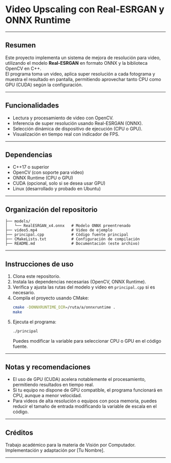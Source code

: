 # Video Upscaling con Real-ESRGAN y ONNX Runtime

---

## Resumen

Este proyecto implementa un sistema de mejora de resolución para video, utilizando el modelo **Real-ESRGAN** en formato ONNX y la biblioteca OpenCV en C++.  
El programa toma un video, aplica super resolución a cada fotograma y muestra el resultado en pantalla, permitiendo aprovechar tanto CPU como GPU (CUDA) según la configuración.

---

## Funcionalidades

- Lectura y procesamiento de video con OpenCV.
- Inferencia de super resolución usando Real-ESRGAN (ONNX).
- Selección dinámica de dispositivo de ejecución (CPU o GPU).
- Visualización en tiempo real con indicador de FPS.

---

## Dependencias

- C++17 o superior
- OpenCV (con soporte para video)
- ONNX Runtime (CPU o GPU)
- CUDA (opcional, solo si se desea usar GPU)
- Linux (desarrollado y probado en Ubuntu)

---

## Organización del repositorio

```
├── models/
│   └── RealESRGAN_x4.onnx   # Modelo ONNX preentrenado
├── video5.mp4               # Video de ejemplo
├── principal.cpp            # Código fuente principal
├── CMakeLists.txt           # Configuración de compilación
├── README.md                # Documentación (este archivo)
```

---

## Instrucciones de uso

1. Clona este repositorio.
2. Instala las dependencias necesarias (OpenCV, ONNX Runtime).
3. Verifica y ajusta las rutas del modelo y video en `principal.cpp` si es necesario.
4. Compila el proyecto usando CMake:
   ```sh
   cmake -DONNXRUNTIME_DIR=/ruta/a/onnxruntime .
   make
   ```
5. Ejecuta el programa:
   ```sh
   ./principal
   ```
   Puedes modificar la variable para seleccionar CPU o GPU en el código fuente.

---

## Notas y recomendaciones

- El uso de GPU (CUDA) acelera notablemente el procesamiento, permitiendo resultados en tiempo real.
- Si tu equipo no dispone de GPU compatible, el programa funcionará en CPU, aunque a menor velocidad.
- Para videos de alta resolución o equipos con poca memoria, puedes reducir el tamaño de entrada modificando la variable de escala en el código.

---

## Créditos

Trabajo académico para la materia de Visión por Computador.  
Implementación y adaptación por [Tu Nombre].

---


